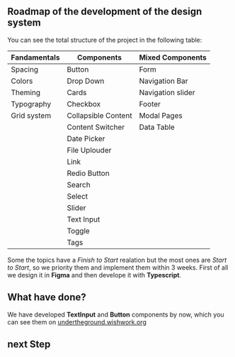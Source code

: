 ## Roadmap of the development of the design system

You can see the total structure of the project in the following table:

| Fandamentals | Components | Mixed Components |
| --- | --- | --- |
| Spacing | Button | Form |
| Colors | Drop Down | Navigation Bar |
| Theming | Cards | Navigation slider |
| Typography | Checkbox | Footer |
| Grid system | Collapsible Content | Modal Pages |
| | Content Switcher | Data Table |
| | Date Picker | |
| | File Uplouder | |
| | Link | |
| | Redio Button | |
| | Search | |
| | Select | |
| | Slider | |
| | Text Input | |
| | Toggle | |
| | Tags | |


Some the topics have a *Finish to Start* realation but the most ones are *Start to Start*, so we priority them and implement them within 3 weeks.
First of all we design it in **Figma** and then develope it with **Typescript**.

## What have done?

We have developed **TextInput** and **Button** components by now, which you can see them on <a href="https://undertheground.wishwork.org"> undertheground.wishwork.org </a>  

## next Step